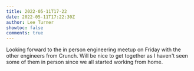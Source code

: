 ```yaml
---
title: 2022-05-11T17-22
date: 2022-05-11T17:22:30Z
author: Lee Turner
showtoc: false
comments: true
---
```


Looking forward to the in person engineering meetup on Friday with the other engineers from Crunch.  Will be nice to get together as I haven't seen some of them in person since we all started working from home.

